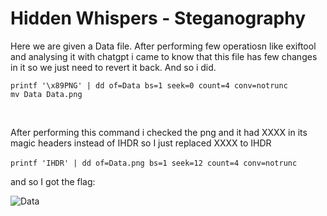 # Hidden Whispers - Steganography<br>

Here we are given a Data file. After performing few operatiosn like exiftool and analysing it with chatgpt i came to know that this file has few changes in it so we just need to revert it back. And so i did. <br>

```
printf '\x89PNG' | dd of=Data bs=1 seek=0 count=4 conv=notrunc
mv Data Data.png
```
<br>

After performing this command i checked the png and it had XXXX in its magic headers instead of IHDR so I just replaced XXXX to IHDR <br>
<br>`printf 'IHDR' | dd of=Data.png bs=1 seek=12 count=4 conv=notrunc` <br>

and so I got the flag:<br>

![Data](https://github.com/user-attachments/assets/e7ad2fe5-1f9c-4e61-973b-c63026f78806)
<br>
